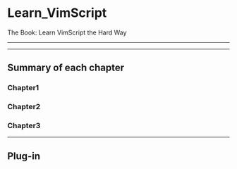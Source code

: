 # Learn_VimScript

The Book: Learn VimScript the Hard Way

---

---

## Summary of each chapter

### Chapter1

### Chapter2

### Chapter3


---

## Plug-in

